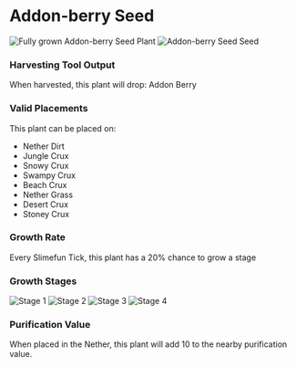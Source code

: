# Addon-berry Seed

![Fully grown Addon-berry Seed Plant](https://mc-heads.net/head/4503e94702fc5990eb484fe281cc780ab0f798078532bedde5e7ff6b924002f5) ![Addon-berry Seed Seed](https://mc-heads.net/head/660e8f971fcc83cf57a3e15b458317119e9f623d441bbf197e68125c80a23f30)

### Harvesting Tool Output

When harvested, this plant will drop: Addon Berry

### Valid Placements

This plant can be placed on:

- Nether Dirt
- Jungle Crux
- Snowy Crux
- Swampy Crux
- Beach Crux
- Nether Grass
- Desert Crux
- Stoney Crux


### Growth Rate

Every Slimefun Tick, this plant has a 20% chance to grow a stage

### Growth Stages

![Stage 1](https://mc-heads.net/head/f82a7f0b5a7577fcd2860d0cb74f7375083fbb2246ad3427734cd33f43021bb5) ![Stage 2](https://mc-heads.net/head/c367f99afa08136ef4416b6f956f3c321edea33a7d3c811e11c1a92f34d3107f) ![Stage 3](https://mc-heads.net/head/af1cf346c5d40750a51f7abe10be0f178bde727d06d4febffe0ef24070b51762) ![Stage 4](https://mc-heads.net/head/fd97bd5265375cc3aac8dd917eb730ba046ef4f42c04b9b8d03f0913151ce767)

### Purification Value

When placed in the Nether, this plant will add 10 to the nearby purification value.